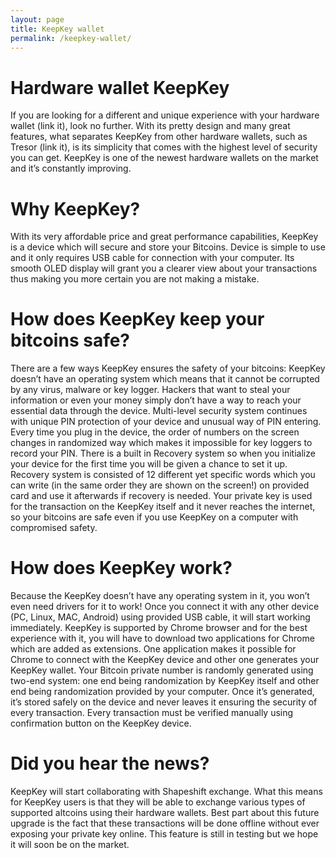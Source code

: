```yaml
---
layout: page
title: KeepKey wallet
permalink: /keepkey-wallet/  
---
```

# Hardware wallet KeepKey
If you are looking for a different and unique experience with your hardware wallet (link it), look no further. With its pretty design and many great features, what separates KeepKey from other hardware wallets, such as Tresor (link it), is its simplicity that comes with the highest level of security you can get. KeepKey is one of the newest hardware wallets on the market and it’s constantly improving.

# Why KeepKey?
With its very affordable price and great performance capabilities, KeepKey is a device which will secure and store your Bitcoins. Device is simple to use and it only requires USB cable for connection with your computer. Its smooth OLED display will grant you a clearer view about your transactions thus making you more certain you are not making a mistake.
# How does KeepKey keep your bitcoins safe?
There are a few ways KeepKey ensures the safety of your bitcoins:
KeepKey doesn’t have an operating system which means that it cannot be corrupted by any virus, malware or key logger. Hackers that want to steal your information or even your money simply don’t have a way to reach your essential data through the device.
Multi-level security system continues with unique PIN protection of your device and unusual way of PIN entering. Every time you plug in the device, the order of numbers on the screen changes in randomized way which makes it impossible for key loggers to record your PIN.
There is a built in Recovery system so when you initialize your device for the first time you will be given a chance to set it up. Recovery system is consisted of 12 different yet specific words which you can write (in the same order they are shown on the screen!) on provided card and use it afterwards if recovery is needed.
Your private key is used for the transaction on the KeepKey itself and it never reaches the internet, so your bitcoins are safe even if you use KeepKey on a computer with compromised safety.
# How does KeepKey work?
Because the KeepKey doesn’t have any operating system in it, you won’t even need drivers for it to work! Once you connect it with any other device (PC, Linux, MAC, Android) using provided USB cable, it will start working immediately.
KeepKey is supported by Chrome browser and for the best experience with it, you will have to download two applications for Chrome which are added as extensions. One application makes it possible for Chrome to connect with the KeepKey device and other one generates your KeepKey wallet.
Your Bitcoin private number is randomly generated using two-end system: one end being randomization by KeepKey itself and other end being randomization provided by your computer. Once it’s generated, it’s stored safely on the device and never leaves it ensuring the security of every transaction. Every transaction must be verified manually using confirmation button on the KeepKey device.
# Did you hear the news?
KeepKey will start collaborating with Shapeshift exchange. What this means for KeepKey users is that they will be able to exchange various types of supported altcoins using their hardware wallets. Best part about this future upgrade is the fact that these transactions will be done offline without ever exposing your private key online.
This feature is still in testing but we hope it will soon be on the market.

